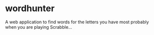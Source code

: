 # wordhunter
A web application to find words for the letters you have most probably when you are playing Scrabble...

